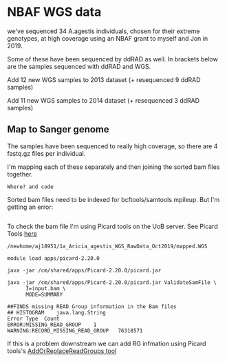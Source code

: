 # NBAF WGS data

we've sequenced 34 A.agestis individuals, chosen for their extreme genotypes, at high coverage using an NBAF grant to myself and Jon in 2019. 

Some of these have been sequenced by ddRAD as well. In brackets below are the samples sequenced with ddRAD and WGS. 

Add 12 new WGS samples to 2013 dataset (+ resequenced 9 ddRAD samples)

Add 11 new WGS samples to 2014 dataset (+ resequenced 3 ddRAD samples)


## Map to Sanger genome

The samples have been sequenced to really high coverage, so there are 4 fastq.gz files per individual. 

I'm mapping each of these separately and then joining the sorted bam files together. 

```
Where? and code
```

Sorted bam files need to be indexed for bcftools/samtools mpileup. But I'm getting an error: 

```

```

To check the bam file I'm using Picard tools on the UoB server. See Picard Tools [here](http://broadinstitute.github.io/picard/command-line-overview.html#ValidateSamFile)
```
/newhome/aj18951/1a_Aricia_agestis_WGS_RawData_Oct2019/mapped.WGS

module load apps/picard-2.20.0

java -jar /cm/shared/apps/Picard-2.20.0/picard.jar

java -jar /cm/shared/apps/Picard-2.20.0/picard.jar ValidateSamFile \
      I=input.bam \
      MODE=SUMMARY
      
##FINDS missing READ Group information in the Bam files
## HISTOGRAM	java.lang.String
Error Type	Count
ERROR:MISSING_READ_GROUP	1
WARNING:RECORD_MISSING_READ_GROUP	76318571
```

If this is a problem downstream we can add RG infmation using Picard tools's [AddOrReplaceReadGroups tool](https://gatk.broadinstitute.org/hc/en-us/articles/360035532352-Errors-about-read-group-RG-information)



